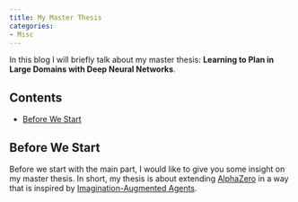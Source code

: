 ```yaml
---
title: My Master Thesis
categories:
- Misc
---
```


In this blog I will briefly talk about my master thesis: **Learning to Plan in Large Domains with Deep Neural Networks**.

<!-- more -->

## Contents
- [Before We Start](#before-we-start)

## Before We Start
Before we start with the main part, I would like to give you some insight on my master thesis. In short, my thesis is about extending [AlphaZero](https://arxiv.org/abs/1712.01815) in a way that is inspired by [Imagination-Augmented Agents](https://arxiv.org/abs/1707.06203).
